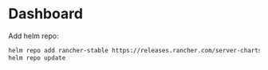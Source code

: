 # Dashboard

Add helm repo:
```bash
helm repo add rancher-stable https://releases.rancher.com/server-charts/stable
helm repo update
```
